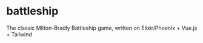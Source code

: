 # battleship
The classic Milton-Bradly Battleship game, written on Elixir/Phoenix + Vue.js + Tailwind
